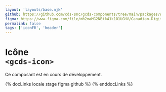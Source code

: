 ```yaml
---
layout: 'layouts/base.njk'
github: https://github.com/cds-snc/gcds-components/tree/main/packages/web/src/components/gcds-icon
figma: https://www.figma.com/file/mh2maMG2NBtk41k1O1UGHV/Canadian-Digital-Service%E2%80%A8---GC-Design-System?node-id=3063%3A9071&t=ciEmm7GYyGAY73zZ-0
permalink: false
tags: ['iconFR', 'header']
---
```


# Icône <br>`<gcds-icon>`

Ce composant est en cours de développement.

{% docLinks locale stage figma github %}
{% enddocLinks %}

<br/>
